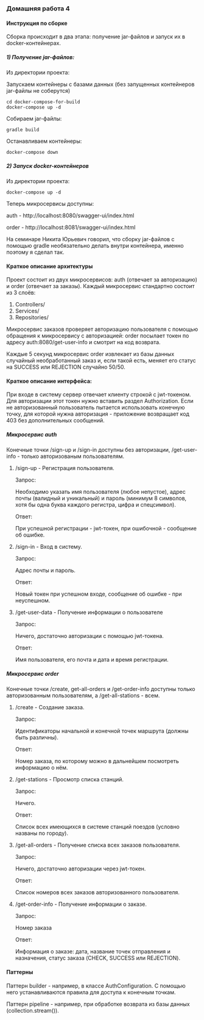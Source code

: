 ### Домашняя работа 4
#### Инструкция по сборке
Сборка происходит в два этапа: получение jar-файлов и запуск их в docker-контейнерах.
##### 1) Получение jar-файлов:
Из директории проекта:

Запускаем контейнеры с базами данных (без запущенных контейнеров jar-файлы не соберутся)
```
cd docker-compose-for-build
docker-compose up -d
```
Собираем jar-файлы:
```
gradle build
```
Останавливаем контейнеры:
```
docker-compose down
```
##### 2) Запуск docker-контейнеров
Из директории проекта:
```
docker-compose up -d
```
Теперь микросервисы доступны:

auth - http://localhost:8080/swagger-ui/index.html

order - http://localhost:8081/swagger-ui/index.html

На семинаре Никита Юрьевич говорил, что сборку jar-файлов с помощью gradle необязательно делать внутри контейнера, именно поэтому я сделал так.

#### Краткое описание архитектуры
Проект состоит из двух микросервисов: auth (отвечает за авторизацию) и order (отвечает за заказы).
Каждый микросервис стандартно состоит из 3 слоёв:
1) Controllers/
2) Services/
3) Repositories/

Микросервис заказов проверяет авторизацию пользователя с помощью обращения к микросервису с авторизацией: order посылает токен по адресу auth:8080/get-user-info и смотрит на код возврата.

Каждые 5 секунд микросервис order извлекает из базы данных случайный необработанный заказ и, если такой есть, меняет его статус на SUCCESS или REJECTION случайно 50/50.

#### Краткое описание интерфейса:
При входе в систему сервер отвечает клиенту строкой с jwt-токеном. Для авторизации этот токен нужно вставить раздел Authorization.
Если не авторизованный пользователь пытается использовать конечную точку, для которой нужна авторизация - приложение возвращает код 403 без дополнительных сообщений.
##### Микросервис auth
Конечные точки /sign-up и /sign-in доступны без авторизации, /get-user-info - только авторизованым пользователям.
1) /sign-up - Регистрация пользователя.

   Запрос:

   Необходимо указать имя пользователя (любое непустое), адрес почты (валидный и уникальный)  и пароль (минимум 8 символов, хотя бы одна буква каждого регистра, цифра и спецсимвол).

    Ответ:

    При успешной регистрации - jwt-токен, при ошибочной - сообщение об ошибке.
2) /sign-in - Вход в систему.

    Запрос:

    Адрес почты и пароль.

    Ответ:

    Новый токен при успешном входе, сообщение об ошибке - при неуспешном.

3) /get-user-data - Получение информации о пользователе

    Запрос:

    Ничего, достаточно авторизации с помощью jwt-токена.

    Ответ:

    Имя пользователя, его почта и дата и время регистрации.

##### Микросервис order
Конечные точки /create, get-all-orders и /get-order-info доступны только авторизованным пользователям, а /get-all-stations - всем.
1) /create - Создание заказа.

    Запрос:

    Идентификаторы начальной и конечной точек маршрута (должны быть различны).

    Ответ:

    Номер заказа, по которому можно в дальнейшем посмотреть информацию о нём.

2) /get-stations - Просмотр списка станций.

    Запрос:

    Ничего.

    Ответ:

    Список всех имеющихся в системе станций поездов (условно названы по городу).

3) /get-all-orders - Получение списка всех заказов пользователя.

    Запрос:

    Ничего, достаточно авторизации через jwt-токен.

    Ответ:

    Список номеров всех заказов авторизованного пользователя.

4) /get-order-info - Получение информации о заказе.

    Запрос:

    Номер заказа

    Ответ:

    Информация о заказе: дата, название точек отправления и назначения, статус заказа (CHECK, SUCCESS или REJECTION).
#### Паттерны
Паттерн builder - например, в классе AuthConfiguration. С помощью него устанавливаются правила для доступа к конечным точкам.

Паттерн pipeline - например, при обработке возврата из базы данных (collection.stream()).
